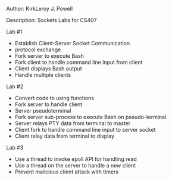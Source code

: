 Author: KirkLeroy J. Powell

Description: Sockets Labs for CS407

Lab #1
* Establish Client-Server Socket Communication
* <rembash> protocol exchange
* Fork server to execute Bash
* Fork client to handle command line input from client
* Client displays Bash output
* Handle multiple clients

Lab #2
* Convert code to using functions
* Fork server to handle client
* Server pseudoterminal
* Fork server sub-process to execute Bash on pseudo-terminal
* Server relays PTY data from terminal to master
* Client fork to handle command line input to server socket
* Client  relay data from terminal to display

Lab #3
* Use a thread to invoke epoll API for handling read
* Use a thread on the server to handle a new client
* Prevent malicious client attack with timers